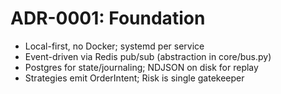 # ADR-0001: Foundation
- Local-first, no Docker; systemd per service
- Event-driven via Redis pub/sub (abstraction in core/bus.py)
- Postgres for state/journaling; NDJSON on disk for replay
- Strategies emit OrderIntent; Risk is single gatekeeper
